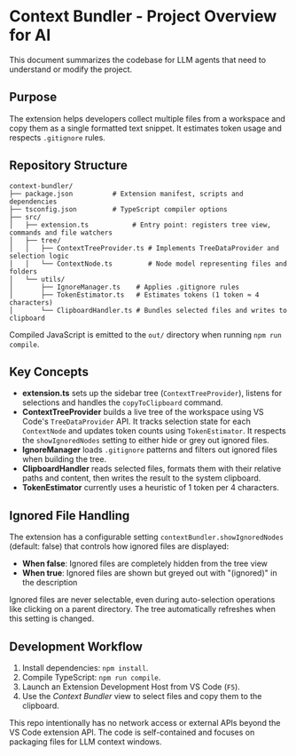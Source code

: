# Context Bundler - Project Overview for AI

This document summarizes the codebase for LLM agents that need to understand or modify the project.

## Purpose

The extension helps developers collect multiple files from a workspace and copy them as a single formatted text snippet. It estimates token usage and respects `.gitignore` rules.

## Repository Structure

```
context-bundler/
├── package.json          # Extension manifest, scripts and dependencies
├── tsconfig.json         # TypeScript compiler options
├── src/
│   ├── extension.ts           # Entry point: registers tree view, commands and file watchers
│   ├── tree/
│   │   ├── ContextTreeProvider.ts # Implements TreeDataProvider and selection logic
│   │   └── ContextNode.ts         # Node model representing files and folders
│   └── utils/
│       ├── IgnoreManager.ts    # Applies .gitignore rules
│       ├── TokenEstimator.ts   # Estimates tokens (1 token ≈ 4 characters)
│       └── ClipboardHandler.ts # Bundles selected files and writes to clipboard
```

Compiled JavaScript is emitted to the `out/` directory when running `npm run compile`.

## Key Concepts

- **extension.ts** sets up the sidebar tree (`ContextTreeProvider`), listens for selections and handles the `copyToClipboard` command.
- **ContextTreeProvider** builds a live tree of the workspace using VS Code's `TreeDataProvider` API. It tracks selection state for each `ContextNode` and updates token counts using `TokenEstimator`. It respects the `showIgnoredNodes` setting to either hide or grey out ignored files.
- **IgnoreManager** loads `.gitignore` patterns and filters out ignored files when building the tree.
- **ClipboardHandler** reads selected files, formats them with their relative paths and content, then writes the result to the system clipboard.
- **TokenEstimator** currently uses a heuristic of 1 token per 4 characters.

## Ignored File Handling

The extension has a configurable setting `contextBundler.showIgnoredNodes` (default: false) that controls how ignored files are displayed:

- **When false**: Ignored files are completely hidden from the tree view
- **When true**: Ignored files are shown but greyed out with "(ignored)" in the description

Ignored files are never selectable, even during auto-selection operations like clicking on a parent directory. The tree automatically refreshes when this setting is changed.

## Development Workflow

1. Install dependencies: `npm install`.
2. Compile TypeScript: `npm run compile`.
3. Launch an Extension Development Host from VS Code (`F5`).
4. Use the _Context Bundler_ view to select files and copy them to the clipboard.

This repo intentionally has no network access or external APIs beyond the VS Code extension API. The code is self-contained and focuses on packaging files for LLM context windows.
